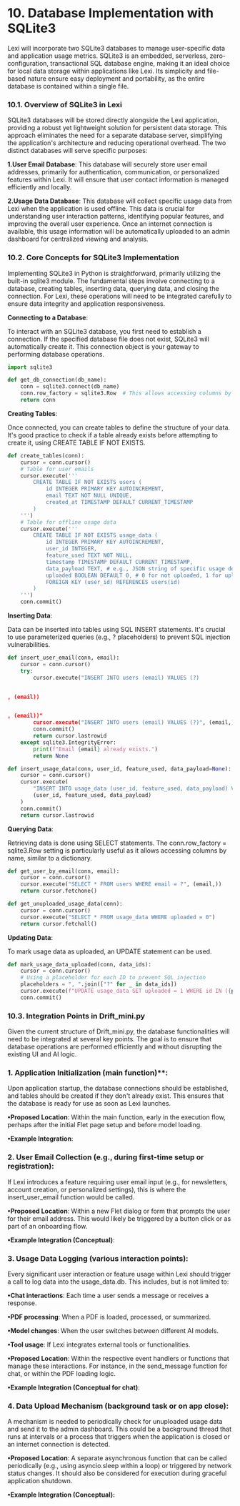 # 10. Database Implementation with SQLite3

Lexi will incorporate two SQLite3 databases to manage user-specific data and application usage metrics. SQLite3 is an embedded, serverless, zero-configuration, transactional SQL database engine, making it an ideal choice for local data storage within applications like Lexi. Its simplicity and file-based nature ensure easy deployment and portability, as the entire database is contained within a single file.


### 10.1. Overview of SQLite3 in Lexi

SQLite3 databases will be stored directly alongside the Lexi application, providing a robust yet lightweight solution for persistent data storage. This approach eliminates the need for a separate database server, simplifying the application's architecture and reducing operational overhead. The two distinct databases will serve specific purposes:

**1.User Email Database**: This database will securely store user email addresses, primarily for authentication, communication, or personalized features within Lexi. It will ensure that user contact information is managed efficiently and locally.

**2.Usage Data Database**: This database will collect specific usage data from Lexi when the application is used offline. This data is crucial for understanding user interaction patterns, identifying popular features, and improving the overall user experience. Once an internet connection is available, this usage information will be automatically uploaded to an admin dashboard for centralized viewing and analysis.



### 10.2. Core Concepts for SQLite3 Implementation

Implementing SQLite3 in Python is straightforward, primarily utilizing the built-in sqlite3 module. The fundamental steps involve connecting to a database, creating tables, inserting data, querying data, and closing the connection. For Lexi, these operations will need to be integrated carefully to ensure data integrity and application responsiveness.

**Connecting to a Database**:

To interact with an SQLite3 database, you first need to establish a connection. If the specified database file does not exist, SQLite3 will automatically create it. This connection object is your gateway to performing database operations.

```python
import sqlite3

def get_db_connection(db_name):
    conn = sqlite3.connect(db_name)
    conn.row_factory = sqlite3.Row  # This allows accessing columns by name
    return conn
```

**Creating Tables**:

Once connected, you can create tables to define the structure of your data. It's good practice to check if a table already exists before attempting to create it, using CREATE TABLE IF NOT EXISTS.

```python
def create_tables(conn):
    cursor = conn.cursor()
    # Table for user emails
    cursor.execute('''
        CREATE TABLE IF NOT EXISTS users (
            id INTEGER PRIMARY KEY AUTOINCREMENT,
            email TEXT NOT NULL UNIQUE,
            created_at TIMESTAMP DEFAULT CURRENT_TIMESTAMP
        )
    ''')
    # Table for offline usage data
    cursor.execute('''
        CREATE TABLE IF NOT EXISTS usage_data (
            id INTEGER PRIMARY KEY AUTOINCREMENT,
            user_id INTEGER,
            feature_used TEXT NOT NULL,
            timestamp TIMESTAMP DEFAULT CURRENT_TIMESTAMP,
            data_payload TEXT, # e.g., JSON string of specific usage details
            uploaded BOOLEAN DEFAULT 0, # 0 for not uploaded, 1 for uploaded
            FOREIGN KEY (user_id) REFERENCES users(id)
        )
    ''')
    conn.commit()
```
**Inserting Data**:

Data can be inserted into tables using SQL INSERT statements. It's crucial to use parameterized queries (e.g., ? placeholders) to prevent SQL injection vulnerabilities.

```python
def insert_user_email(conn, email):
    cursor = conn.cursor()
    try:
        cursor.execute("INSERT INTO users (email) VALUES (?)


, (email))


, (email))"
        cursor.execute("INSERT INTO users (email) VALUES (?)", (email,))
        conn.commit()
        return cursor.lastrowid
    except sqlite3.IntegrityError:
        print(f"Email {email} already exists.")
        return None

def insert_usage_data(conn, user_id, feature_used, data_payload=None):
    cursor = conn.cursor()
    cursor.execute(
        "INSERT INTO usage_data (user_id, feature_used, data_payload) VALUES (?, ?, ?)",
        (user_id, feature_used, data_payload)
    )
    conn.commit()
    return cursor.lastrowid
```

**Querying Data**:

Retrieving data is done using SELECT statements. The conn.row_factory = sqlite3.Row setting is particularly useful as it allows accessing columns by name, similar to a dictionary.

```python
def get_user_by_email(conn, email):
    cursor = conn.cursor()
    cursor.execute("SELECT * FROM users WHERE email = ?", (email,))
    return cursor.fetchone()

def get_unuploaded_usage_data(conn):
    cursor = conn.cursor()
    cursor.execute("SELECT * FROM usage_data WHERE uploaded = 0")
    return cursor.fetchall()
```
**Updating Data**:

To mark usage data as uploaded, an UPDATE statement can be used.

```python
def mark_usage_data_uploaded(conn, data_ids):
    cursor = conn.cursor()
    # Using a placeholder for each ID to prevent SQL injection
    placeholders = ", ".join(["?" for _ in data_ids])
    cursor.execute(f"UPDATE usage_data SET uploaded = 1 WHERE id IN ({placeholders})", data_ids)
    conn.commit()
```
### 10.3.  Integration Points in Drift_mini.py

Given the current structure of Drift_mini.py, the database functionalities will need to be integrated at several key points. The goal is to ensure that database operations are performed efficiently and without disrupting the existing UI and AI logic.

### 1. Application Initialization (main function)**:

Upon application startup, the database connections should be established, and tables should be created if they don't already exist. This ensures that the database is ready for use as soon as Lexi launches.

**•Proposed Location**: Within the main function, early in the execution flow, perhaps after the initial Flet page setup and before model loading.

**•Example Integration**:

### 2. User Email Collection (e.g., during first-time setup or registration):

If Lexi introduces a feature requiring user email input (e.g., for newsletters, account creation, or personalized settings), this is where the insert_user_email function would be called.

**•Proposed Location**: Within a new Flet dialog or form that prompts the user for their email address. This would likely be triggered by a button click or as part of an onboarding flow.

**•Example Integration (Conceptual)**:

### 3. Usage Data Logging (various interaction points):

Every significant user interaction or feature usage within Lexi should trigger a call to log data into the usage_data.db. This includes, but is not limited to:

**•Chat interactions**: Each time a user sends a message or receives a response.

**•PDF processing**: When a PDF is loaded, processed, or summarized.

**•Model changes**: When the user switches between different AI models.

**•Tool usage**: If Lexi integrates external tools or functionalities.

**•Proposed Location**: Within the respective event handlers or functions that manage these interactions. For instance, in the send_message function for chat, or within the PDF loading logic.

**•Example Integration (Conceptual for chat)**:

### 4. Data Upload Mechanism (background task or on app close):

A mechanism is needed to periodically check for unuploaded usage data and send it to the admin dashboard. This could be a background thread that runs at intervals or a process that triggers when the application is closed or an internet connection is detected.

**•Proposed Location**: A separate asynchronous function that can be called periodically (e.g., using asyncio.sleep within a loop) or triggered by network status changes. It should also be considered for execution during graceful application shutdown.

**•Example Integration (Conceptual):**




